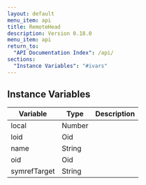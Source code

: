 ```yaml
---
layout: default
menu_item: api
title: RemoteHead
description: Version 0.18.0
menu_item: api
return_to:
  "API Documentation Index": /api/
sections:
  "Instance Variables": "#ivars"
---
```


## <a name="ivars"></a>Instance Variables

| Variable | Type | Description |
| --- | --- | --- |
| <a name="local"></a>local | Number |  |
| <a name="loid"></a>loid | Oid |  |
| <a name="name"></a>name | String |  |
| <a name="oid"></a>oid | Oid |  |
| <a name="symrefTarget"></a>symrefTarget | String |  |

